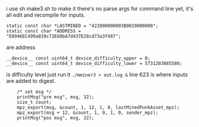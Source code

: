 i use sh make3.sh to make it
there's no parse args for command line yet, it's all edit and recompile for inputs.

```
static const char *LASTMINED = "422000000003B0019000000";
static const char *ADDRESS = "E8946EC499a839c72E60bA7d437E28cd73a3f487"; 
```
are address

```
__device__ const uint64_t device_difficulty_upper = 0;
__device__ const uint64_t device_difficulty_lower = 5731203885580;
```

 is difficulty level
just run it `./mminer3 > out.log &`
line 623 is where inputs are added to digest.
```
    /* set msg */
    printMsg("pre msg", msg, 32);
    size_t count;
    mpz_export(msg, &count, 1, 12, 1, 0, lastMinedPunkAsset_mpz);
    mpz_export(msg + 12, &count, 1, 9, 1, 0, sender_mpz);
    printMsg("pos msg", msg, 32);
```
